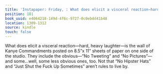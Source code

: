 ```yaml
---
title: 'Instapaper: Friday, : What does elicit a visceral reaction—hard, heavy laughter—is…'
position: 181
book_uuid: e4064218-149d-4f6c-9727-0c0ebdd41b48
location: 1309-1312
source: kindle
touch: false
---
```


What does elicit a visceral reaction—hard, heavy laughter—is the wall of Kanye Commandments posted on 8.5”x 11” sheets of paper on one side of the studio. They include the obvious—”No Tweeting” and “No Pictures”—and some…well, some less obvious ones, too. Not that “No Hipster Hats” and “Just Shut the Fuck Up Sometimes” aren’t rules to live by.